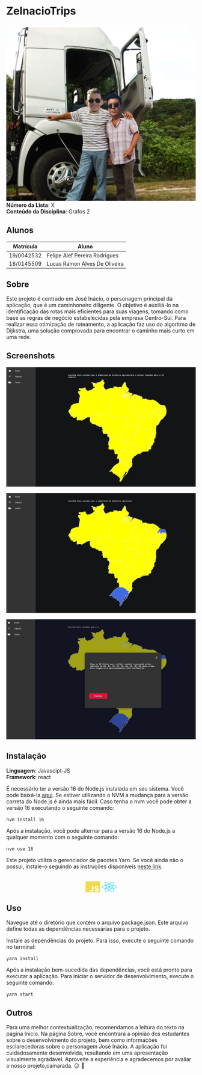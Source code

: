 # ZeInacioTrips
![img](./src/assets/montagem1.jpeg)
**Número da Lista**: X<br>
**Conteúdo da Disciplina**: Grafos 2<br>

## Alunos
|Matrícula | Aluno |
| -- | -- |
| 19/0042532  |  Felipe Alef Pereira Rodrigues |
| 18/0145509  |  Lucas Ramon Alves De Oliveira |

## Sobre 
Este projeto é centrado em José Inácio, o personagem principal da aplicação, que é um caminhoneiro diligente. O objetivo é auxiliá-lo na identificação das rotas mais eficientes para suas viagens, tomando como base as regras de negócio estabelecidas pela empresa Centro-Sul. Para realizar essa otimização de roteamento, a aplicação faz uso do algoritmo de Dijkstra, uma solução comprovada para encontrar o caminho mais curto em uma rede.  

## Screenshots
![img](./doc/documentacao1.jpeg)

![img](./doc/documentacao2.jpeg)

![img](./doc/documentacao3.jpeg)
## Instalação 
**Linguagem**: Javascipt-JS<br>
**Framework**: react<br>

É necessário ter a versão 16 do Node.js instalada em seu sistema. Você pode baixá-la [aqui](https://nodejs.org/en/download). Se estiver utilizando o NVM a mudança para a versão correta do Node.js é ainda mais fácil. Caso tenha o nvm você pode obter a versão 16 executando o seguinte comando:
```
nvm install 16
```
Após a instalação, você pode alternar para a versão 16 do Node.js a qualquer momento com o seguinte comando:

```
nvm use 16

```

Este projeto utiliza o gerenciador de pacotes Yarn. Se você ainda não o possui, instale-o seguindo as instruções disponíveis [neste link](https://yarnpkg.com/getting-started/install).

<div style="display: inline_block" align="center"><br>
  <img align="center" alt="Judeu-Js" height="30" width="40" src="https://raw.githubusercontent.com/devicons/devicon/master/icons/javascript/javascript-plain.svg">
  <img align="center" alt="Judeu-React" height="30" width="40" src="https://raw.githubusercontent.com/devicons/devicon/master/icons/react/react-original.svg">
 </div> 

## Uso 
Navegue até o diretório que contém o arquivo package.json. Este arquivo define todas as dependências necessárias para o projeto.

Instale as dependências do projeto. Para isso, execute o seguinte comando no terminal:

```
yarn install

```
Após a instalação bem-sucedida das dependências, você está pronto para executar a aplicação. Para iniciar o servidor de desenvolvimento, execute o seguinte comando:

```
yarn start
```
## Outros 
Para uma melhor contextualização, recomendamos a leitura do texto na página Inicio. Na página Sobre, você encontrará a opinião dos estudantes sobre o desenvolvimento do projeto, bem como informações esclarecedoras sobre o personagem José Inácio. A aplicação foi cuidadosamente desenvolvida, resultando em uma apresentação visualmente agradável. Aproveite a experiência e agradecemos por avaliar o nosso projeto,camarada. :wink: :handshake: 




